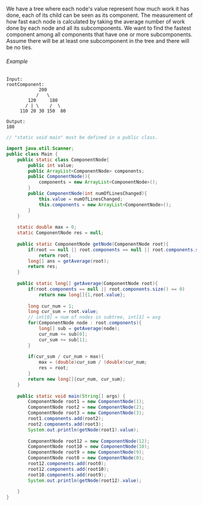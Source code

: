 We have a tree where each node's value represent how much work it has done, each of its child
can be seen as its component. The measurement of how fast each node is calculated by taking 
the average number of work done by each node and all its subcomponents. We want to find the 
fastest component among all components that have one or more subcomponents. Assume there will 
be at least one subcomponent in the tree and there will be no ties.

###### Example

```
Input:
rootComponent:
            200
           /   \
        120     180
       / | \    /  \
     110 20 30 150  80

Output:
180
```


```java
// "static void main" must be defined in a public class.

import java.util.Scanner;
public class Main {
    public static class ComponentNode{
        public int value;
        public ArrayList<ComponentNode> components;
        public ComponentNode(){
            components = new ArrayList<ComponentNode>();
        }
        public ComponentNode(int numOfLinesChanged){
            this.value = numOfLinesChanged;
            this.components = new ArrayList<ComponentNode>();
        }
    }
    
    static double max = 0;
    static ComponentNode res = null;
    
    public static ComponentNode getNode(ComponentNode root){
        if(root == null || root.components == null || root.components.size() == 0)
            return root;
        long[] ans = getAverage(root);
        return res;
    }
    
    public static long[] getAverage(ComponentNode root){
        if(root.components == null || root.components.size() == 0)
            return new long[]{1,root.value};
        
        long cur_num = 1;
        long cur_sum = root.value;
        // int[0] = num of nodes in subtree, int[1] = avg
        for(ComponentNode node : root.components){
            long[] sub = getAverage(node);
            cur_num += sub[0];
            cur_sum += sub[1];
        }
        
        if(cur_sum / cur_num > max){
            max = (double)cur_sum / (double)cur_num;
            res = root;
        }
        return new long[]{cur_num, cur_sum};
    }
    
    public static void main(String[] args) {
        ComponentNode root1 = new ComponentNode(1);
        ComponentNode root2 = new ComponentNode(2);
        ComponentNode root3 = new ComponentNode(3);
        root1.components.add(root2);
        root2.components.add(root3);
        System.out.println(getNode(root1).value);
        
        ComponentNode root12 = new ComponentNode(12);
        ComponentNode root10 = new ComponentNode(10);
        ComponentNode root9 = new ComponentNode(9);
        ComponentNode root0 = new ComponentNode(0);
        root12.components.add(root0);
        root12.components.add(root10);
        root10.components.add(root9);
        System.out.println(getNode(root12).value);
        
    }
}
```
